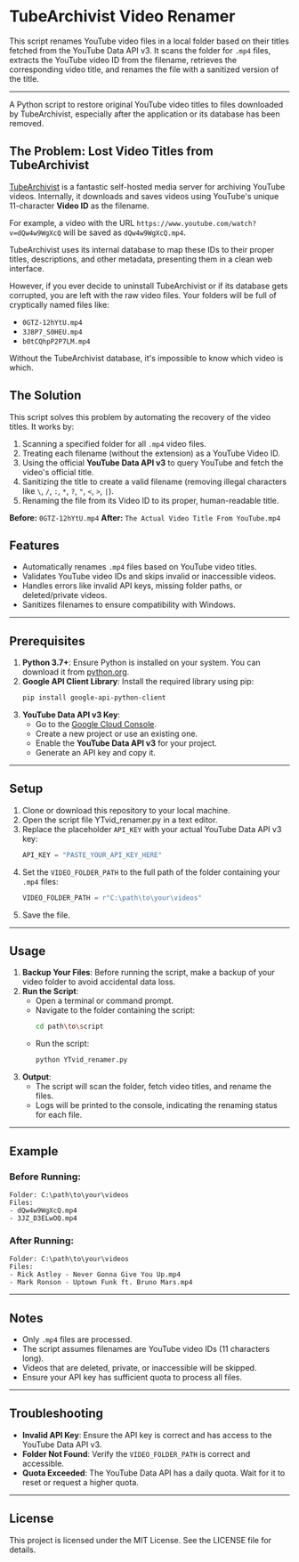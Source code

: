 # TubeArchivist Video Renamer

This script renames YouTube video files in a local folder based on their titles fetched from the YouTube Data API v3. It scans the folder for `.mp4` files, extracts the YouTube video ID from the filename, retrieves the corresponding video title, and renames the file with a sanitized version of the title.

---

A Python script to restore original YouTube video titles to files downloaded by TubeArchivist, especially after the application or its database has been removed.

## The Problem: Lost Video Titles from TubeArchivist

[TubeArchivist](https://www.tubearchivist.com/) is a fantastic self-hosted media server for archiving YouTube videos. Internally, it downloads and saves videos using YouTube's unique 11-character **Video ID** as the filename.

For example, a video with the URL `https://www.youtube.com/watch?v=dQw4w9WgXcQ` will be saved as `dQw4w9WgXcQ.mp4`.

TubeArchivist uses its internal database to map these IDs to their proper titles, descriptions, and other metadata, presenting them in a clean web interface.

However, if you ever decide to uninstall TubeArchivist or if its database gets corrupted, you are left with the raw video files. Your folders will be full of cryptically named files like:

- `0GTZ-12hYtU.mp4`
- `3J8P7_S0HEU.mp4`
- `b0tCQhpP2P7LM.mp4`

Without the TubeArchivist database, it's impossible to know which video is which.

## The Solution

This script solves this problem by automating the recovery of the video titles. It works by:

1.  Scanning a specified folder for all `.mp4` video files.
2.  Treating each filename (without the extension) as a YouTube Video ID.
3.  Using the official **YouTube Data API v3** to query YouTube and fetch the video's official title.
4.  Sanitizing the title to create a valid filename (removing illegal characters like `\`, `/`, `:`, `*`, `?`, `"`, `<`, `>`, `|`).
5.  Renaming the file from its Video ID to its proper, human-readable title.

**Before:** `0GTZ-12hYtU.mp4`
**After:** `The Actual Video Title From YouTube.mp4`

## Features
- Automatically renames `.mp4` files based on YouTube video titles.
- Validates YouTube video IDs and skips invalid or inaccessible videos.
- Handles errors like invalid API keys, missing folder paths, or deleted/private videos.
- Sanitizes filenames to ensure compatibility with Windows.

---

## Prerequisites
1. **Python 3.7+**: Ensure Python is installed on your system. You can download it from [python.org](https://www.python.org/).
2. **Google API Client Library**: Install the required library using pip:
   ```bash
   pip install google-api-python-client
   ```
3. **YouTube Data API v3 Key**:
   - Go to the [Google Cloud Console](https://console.cloud.google.com/).
   - Create a new project or use an existing one.
   - Enable the **YouTube Data API v3** for your project.
   - Generate an API key and copy it.

---

## Setup
1. Clone or download this repository to your local machine.
2. Open the script file YTvid_renamer.py in a text editor.
3. Replace the placeholder `API_KEY` with your actual YouTube Data API v3 key:
   ```python
   API_KEY = "PASTE_YOUR_API_KEY_HERE"
   ```
4. Set the `VIDEO_FOLDER_PATH` to the full path of the folder containing your `.mp4` files:
   ```python
   VIDEO_FOLDER_PATH = r"C:\path\to\your\videos"
   ```
5. Save the file.

---

## Usage
1. **Backup Your Files**: Before running the script, make a backup of your video folder to avoid accidental data loss.
2. **Run the Script**:
   - Open a terminal or command prompt.
   - Navigate to the folder containing the script:
     ```bash
     cd path\to\script
     ```
   - Run the script:
     ```bash
     python YTvid_renamer.py
     ```
3. **Output**:
   - The script will scan the folder, fetch video titles, and rename the files.
   - Logs will be printed to the console, indicating the renaming status for each file.

---

## Example
### Before Running:
```
Folder: C:\path\to\your\videos
Files:
- dQw4w9WgXcQ.mp4
- 3JZ_D3ELwOQ.mp4
```

### After Running:
```
Folder: C:\path\to\your\videos
Files:
- Rick Astley - Never Gonna Give You Up.mp4
- Mark Ronson - Uptown Funk ft. Bruno Mars.mp4
```

---

## Notes
- Only `.mp4` files are processed.
- The script assumes filenames are YouTube video IDs (11 characters long).
- Videos that are deleted, private, or inaccessible will be skipped.
- Ensure your API key has sufficient quota to process all files.

---

## Troubleshooting
- **Invalid API Key**: Ensure the API key is correct and has access to the YouTube Data API v3.
- **Folder Not Found**: Verify the `VIDEO_FOLDER_PATH` is correct and accessible.
- **Quota Exceeded**: The YouTube Data API has a daily quota. Wait for it to reset or request a higher quota.

---

## License
This project is licensed under the MIT License. See the LICENSE file for details.
